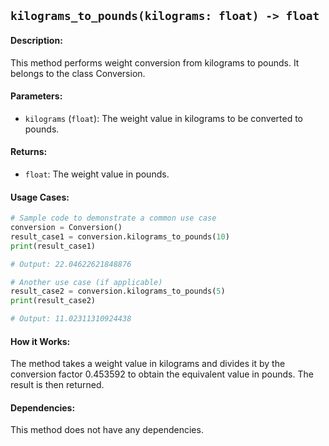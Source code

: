 ## `kilograms_to_pounds(kilograms: float) -> float`

#### Description:
This method performs weight conversion from kilograms to pounds. It belongs to the class Conversion.

#### Parameters:
- `kilograms` (`float`): The weight value in kilograms to be converted to pounds.

#### Returns:
- `float`: The weight value in pounds.

#### Usage Cases:

```python
# Sample code to demonstrate a common use case
conversion = Conversion()
result_case1 = conversion.kilograms_to_pounds(10)
print(result_case1)

# Output: 22.04622621848876

# Another use case (if applicable)
result_case2 = conversion.kilograms_to_pounds(5)
print(result_case2)

# Output: 11.02311310924438
```

#### How it Works:

The method takes a weight value in kilograms and divides it by the conversion factor 0.453592 to obtain the equivalent value in pounds. The result is then returned.

#### Dependencies:
This method does not have any dependencies.